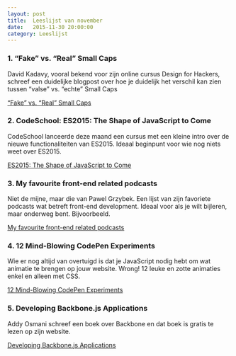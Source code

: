 ```yaml
---
layout: post
title:  Leeslijst van november
date:   2015-11-30 20:00:00
category: Leeslijst
---
```


### 1. “Fake” vs. “Real” Small Caps

David Kadavy, vooral bekend voor zijn online cursus Design for Hackers, schreef een duidelijke blogpost
over hoe je duidelijk het verschil kan zien tussen “valse” vs. “echte” Small Caps

[“Fake” vs. “Real” Small Caps](http://designforhackers.com/blog/small-caps-fake-vs-real/?i)


### 2. CodeSchool: ES2015: The Shape of JavaScript to Come

CodeSchool lanceerde deze maand een cursus met een kleine intro over de nieuwe functionaliteiten van ES2015. Ideaal beginpunt
voor wie nog niets weet over ES2015.

[ES2015: The Shape of JavaScript to Come](https://www.codeschool.com/courses/es2015-the-shape-of-javascript-to-come)

### 3. My favourite front-end related podcasts

Niet de mijne, maar die van Pawel Grzybek. Een lijst van zijn favoriete podcasts wat betreft front-end development. Ideaal voor als je wilt bijleren, maar onderweg bent. Bijvoorbeeld.

[My favourite front-end related podcasts](https://pawelgrzybek.com/my-favourite-front-end-related-podcasts/)

### 4. 12 Mind-Blowing CodePen Experiments

Wie er nog altijd van overtuigd is dat je JavaScript nodig hebt om wat animatie te brengen op jouw website. Wrong! 12 leuke en zotte animaties enkel en alleen met CSS.

[12 Mind-Blowing CodePen Experiments](http://inspedition.com/12-mind-blowing-codepen-experiments)

### 5. Developing Backbone.js Applications

Addy Osmani schreef een boek over Backbone en dat boek is gratis te lezen op zijn website.

[Developing Backbone.js Applications](http://addyosmani.com/backbone-fundamentals/)
